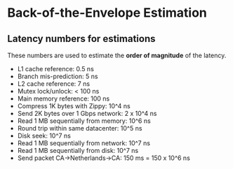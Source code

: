 # Back-of-the-Envelope Estimation

## Latency numbers for estimations
These numbers are used to estimate the **order of magnitude** of the latency.
- L1 cache reference: 0.5 ns
- Branch mis-prediction: 5 ns
- L2 cache reference: 7 ns
- Mutex lock/unlock: < 100 ns
- Main memory reference: 100 ns
- Compress 1K bytes with Zippy: 10^4 ns
- Send 2K bytes over 1 Gbps network: 2 x 10^4 ns
- Read 1 MB sequentially from memory: 10^6 ns
- Round trip within same datacenter: 10^5 ns
- Disk seek: 10^7 ns
- Read 1 MB sequentially from network: 10^7 ns
- Read 1 MB sequentially from disk: 10^7 ns
- Send packet CA->Netherlands->CA: 150 ms = 150 x 10^6 ns

